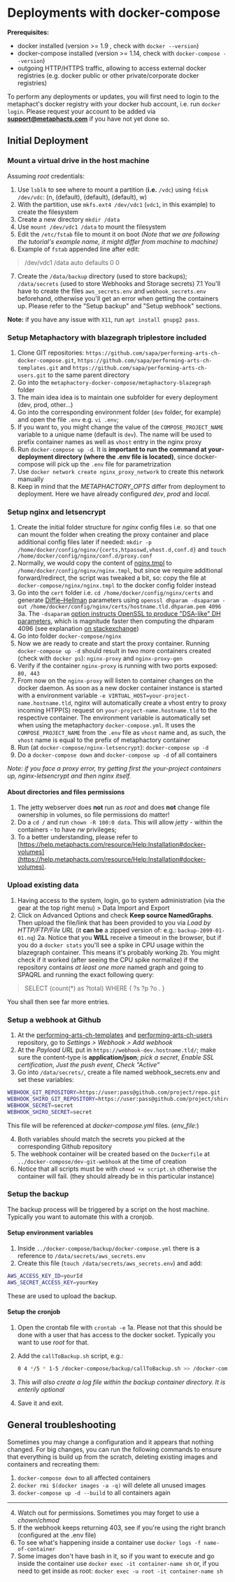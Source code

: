 ﻿

# Deployments with docker-compose

**Prerequisites:**
-   docker installed (version >= 1.9 , check with  `docker --version`)
-   docker-compose installed (version >= 1.14, check with  `docker-compose --version`)
-   outgoing HTTP/HTTPS traffic, allowing to access external docker registries (e.g. docker public or other private/corporate docker registries)


To perform any deployments or updates, you will first need to login to the metaphact's docker registry with your docker hub account, i.e. run  `docker login`. Please request your account to be added via  **[support@metaphacts.com](mailto:support@metaphacts.com)**  if you have not yet done so.

## Initial Deployment

### Mount a virtual drive in the host machine
Assuming _root_ credentials:
1. Use `lsblk` to see where to mount a partition (**i.e.** `/vdc`) using `fdisk /dev/vdc`: (n, (default), (default), (default), w)
2. With the partition, use `mkfs.ext4 /dev/vdc1` (`vdc1`, in this example) to create the filesystem
3. Create a new directory `mkdir /data`
4. Use `mount /dev/vdc1 /data` to mount the filesystem
5. Edit the `/etc/fstab` file to mount it on boot
_(Note that we are following the tutorial's example name, it might differ from machine to machine)_
6. Example of `fstab` appended line after edit:

>  /dev/vdc1 /data auto defaults 0 0

7. Create the `/data/backup` directory (used to store backups); `/data/secrets` (used to store Webhooks and Storage secrets)
7.1 You'll have to create the files `aws_secrets.env` and `webhook_secrets.env` beforehand, otherwise you'll get an error when getting the containers up. Please refer to the "Setup backup" and "Setup webhook" sections.
 
**Note:** if you have any issue with `X11`, run `apt install gnupg2 pass`.

### Setup Metaphactory with blazegraph triplestore included

1.  Clone GIT repositories: `https://github.com/sapa/performing-arts-ch-docker-compose.git`, `https://github.com/sapa/performing-arts-ch-templates.git` and `https://github.com/sapa/performing-arts-ch-users.git` to the same parent directory
2.  Go into the  `metaphactory-docker-compose/metaphactory-blazegraph` folder
3.  The main idea idea is to maintain one subfolder for every deployment (dev, prod, other...)
4.  Go into the corresponding environment folder (`dev` folder, for example) and open the file  `.env`  e.g.  `vi .env`;
5.  If you want to, you might change the value of the `COMPOSE_PROJECT_NAME` variable to a unique name (default is  `dev`). The name will be used to prefix container names as well as  `vhost`  entry in the nginx proxy
6.  Run  `docker-compose up -d`. It is  **important to run the command at your-deployment directory (where the .env file is located)**, since docker-compose will pick up the  `.env`  file for parametrization
7.  Use `docker network create nginx_proxy_network` to create this network manually
8.	 Keep in mind that the _METAPHACTORY_OPTS_ differ from deployment to deployment. Here we have already configured _dev_, _prod_ and _local_.

### Setup nginx and letsencrypt

1.  Create the initial folder structure for _nginx_ config files i.e. so that one can mount the folder when creating the proxy container and place additional config files later if needed:  `mkdir -p /home/docker/config/nginx/{certs,htpasswd,vhost.d,conf.d}`  and  `touch /home/docker/config/nginx/conf.d/proxy.conf`
2.  Normally, we would copy the content of  [nginx.tmpl](https://raw.githubusercontent.com/jwilder/nginx-proxy/master/nginx.tmpl)  to  `/home/docker/config/nginx/nginx.tmpl`, but since we require additional forward/redirect, the script was tweaked a bit, so: copy the file at `docker-compose/nginx/nginx.tmpl` to the docker config folder instead
3.  Go into the  `cert`  folder i.e.  `cd /home/docker/config/nginx/certs` and generate [Diffie–Hellman](https://en.wikipedia.org/wiki/Diffie%E2%80%93Hellman_key_exchange)  parameters using `openssl dhparam -dsaparam -out /home/docker/config/nginx/certs/hostname.tld.dhparam.pem 4096`
	3a. The `-dsaparam` [option instructs OpenSSL to produce "DSA-like" DH parameters](https://wiki.openssl.org/index.php/Manual:Dhparam(1)#OPTIONS), which is magnitude faster then computing the dhparam 4096 (see explanation  [on stackexchange](https://security.stackexchange.com/a/95184))
4.	Go into folder  `docker-compose/nginx`
5.  Now we are ready to create and start the proxy container. Running  `docker-compose up -d`  should result in two more containers created (check with `docker ps`): `nginx-proxy` and `nginx-proxy-gen`
6.  Verify if the container `nginx-proxy` is running with two ports exposed:  `80, 443`
7.  From now on the  `nginx-proxy` will listen to container changes on the docker daemon. As soon as a new docker container instance is started with a environment variable  `-e VIRTUAL_HOST=your-project-name.hostname.tld`, nginx will automatically create a vhost entry to proxy incoming HTPP(S) request on  `your-project-name.hostname.tld`  to the respective container. The environment variable is automatically set when using the metaphactory  `docker-compose.yml`. It uses the  `COMPOSE_PROJECT_NAME`  from the  `.env`  file as  `vhost`  name and, as such, the  `vhost`  name is equal to the prefix of metaphactory container
8. Run (at `docker-compose/nginx-letsencrypt`): `docker-compose up -d`
9. Do a `docker-compose down` and `docker-compose up -d` of all containers

_Note: if you face a proxy error, try getting first the your-project containers up, nginx-letsencrypt and then nginx itself._

#### About directories and files permissions

1. The jetty webserver does **not** run as _root_ and does **not** change file ownership in volumes, so file permissions do matter!
2. Do a `cd /` and run `chown -R 100:0 data`. This will allow _jetty_ - within the containers - to have _rw_ privileges;
3. To a better understanding, please refer to [https://help.metaphacts.com/resource/Help:Installation#docker-volumes](https://help.metaphacts.com/resource/Help:Installation#docker-volumes).

### Upload existing data

1. Having access to the system, login, go to system administration (via the gear at the top right menu) > Data Import and Export
2. Click on Advanced Options and check **Keep source NamedGraphs**. Then upload the file/link that has been provided to you via _Load by HTTP/FTP/File URL_ (it **can be** a zipped version of: e.g.: `backup-2099-01-01.nq`)
	2a. Notice that you **WILL** receive a timeout in the browser, but if you do a `docker stats` you'll see a spike in CPU usage within the blazegraph container. This means it's probably working
	2b. You might check if it worked (after seeing the CPU spike normalize) if the repository contains _at least one more_ named graph and going to SPAQRL and running the exact following query:

> 	SELECT (count(*) as ?total) WHERE {   ?s ?p ?o . }
	
You shall then see far more entries.

### Setup a webhook at Github

1. At the [performing-arts-ch-templates](https://github.com/sapa/performing-arts-ch-templates) and [performing-arts-ch-users](https://github.com/sapa/performing-arts-ch-users) repository, go to _Settings > Webhook > Add webhook_
2. At the _Payload URL_ put in `https://webhook-dev.hostname.tld/`; make sure the content-type is **application/json**; _pick a secret_, _Enable SSL certification_, _Just the push event_, _Check "Active"_
3. Go into `/data/secrets/`, create a file named webhook_secrets.env and set these variables:

```bash
WEBHOOK_GIT_REPOSITORY=https://user:pass@github.com/project/repo.git
WEBHOOK_SHIRO_GIT_REPOSITORY=https://user:pass@github.com/project/shiro_repo.git
WEBHOOK_SECRET=secret
WEBHOOK_SHIRO_SECRET=secret
```

This file will be referenced at *docker-compose.yml* files. (*env_file:*)

4. Both variables should match the secrets you picked at the corresponding Github repository
5. The webhook container will be created based on the `Dockerfile` at `../docker-compose/dev-git-webhook` at the time of creation
6. Notice that all scripts must be with `chmod +x script.sh` otherwise the container will fail. (they should already be in this particular instance)

### Setup the backup

The backup process will be triggered by a script on the host machine. Typically you want to automate this with a cronjob.

#### Setup environment variables

1. Inside `../docker-compose/backup/docker-compose.yml` there is a reference to `/data/secrets/aws_secrets.env`
2. Create this file (`touch /data/secrets/aws_secrets.env`) and add:

```bash
AWS_ACCESS_KEY_ID=yourId
AWS_SECRET_ACCESS_KEY=yourKey
```

These are used to upload the backup.

#### Setup the cronjob

 1. Open the crontab file with `crontab -e`
	1a. Please not that this should be done with a user that has access to the docker socket. Typically you want to use _root_ for that.
 2. Add the `callToBackup.sh` script, e.g.:
 
	```bash
	0 4 */5 * 1-5 /docker-compose/backup/callToBackup.sh >> /docker-compose/backup/cron_backups.log 2>&1
	```
3. _This will also create a log file within the backup container directory. It is enterily optional_
4. Save it and exit.

## General troubleshooting

Sometimes you may change a configuration and it appears that nothing changed. For big changes, you can run the following commands to ensure that everything is build up from the scratch, deleting existing images and containers and recreating them:
1. `docker-compose down` to all affected containers
2. `docker rmi $(docker images -a -q)` will delete all unused images
3. `docker-compose up -d --build` to all containers again

----

4. Watch out for permissions. Sometimes you may forget to use a *chown*/*chmod*
5. If the webhook keeps returning 403, see if you're using the right branch (configured at the .env file)
6. To see what's happening inside a container use `docker logs -f name-of-container`
7. Some images don't have bash in it, so if you want to execute and go inside the container use `docker exec -it container-name sh` or, if you need to get inside as root: `docker exec -u root -it container-name sh`
